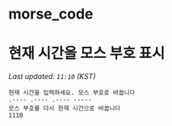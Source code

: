 # morse_code
# 현재 시간을 모스 부호 표시
<!-- MORSE_TIME_START -->
_Last updated: `11:10` (KST)_

```
현재 시간을 입력하세요. 모스 부호로 바꿉니다
.---- .---- .---- -----
모스 부호를 다시 현재 시간으로 바꿉니다
1110
```
<!-- MORSE_TIME_END -->

